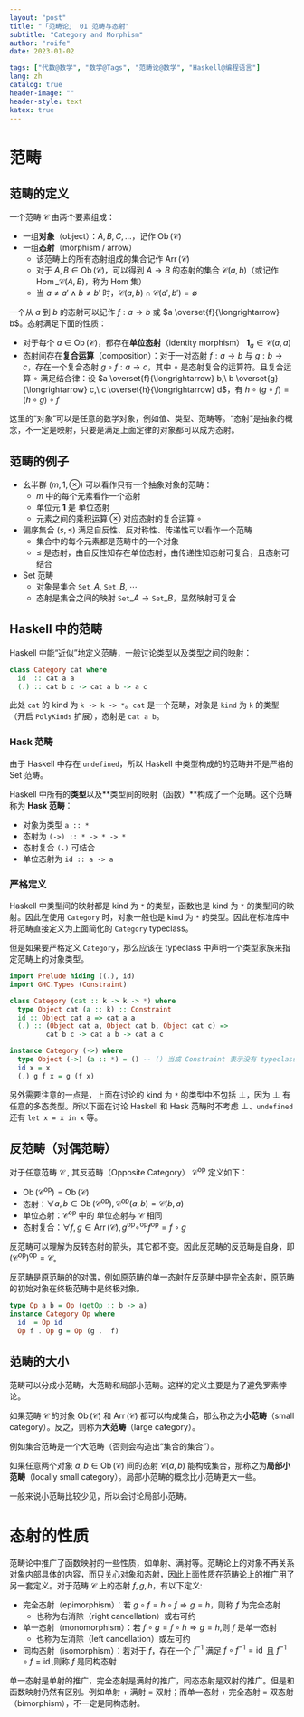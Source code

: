 ```yaml
---
layout: "post"
title: "「范畴论」 01 范畴与态射"
subtitle: "Category and Morphism"
author: "roife"
date: 2023-01-02

tags: ["代数@数学", "数学@Tags", "范畴论@数学", "Haskell@编程语言"]
lang: zh
catalog: true
header-image: ""
header-style: text
katex: true
---
```


# 范畴

## 范畴的定义

一个范畴 $\mathcal{C}$ 由两个要素组成：
- 一组**对象**（object）：$A, B, C, \dots$，记作 $\operatorname{\mathrm{Ob}}(\mathcal{C})$
- 一组**态射**（morphism / arrow）
  + 该范畴上的所有态射组成的集合记作 $\operatorname{\mathrm{Arr}}(\mathcal{C})$
  + 对于 $A, B \in \operatorname{\mathrm{Ob}}(\mathcal{C})$，可以得到 $A \rightarrow B$ 的态射的集合 $\mathcal{C}(a, b)$（或记作 $\operatorname{\mathrm{Hom}}\_{\mathcal{C}}(A, B)$，称为 Hom 集）
  + 当 $a \ne a' \wedge b \ne b'$ 时，$\mathcal{C}(a, b) \cap \mathcal{C}(a', b') = \emptyset$

一个从 $a$ 到 $b$ 的态射可以记作 $f : a \rightarrow b$ 或 $a \overset{f}{\longrightarrow} b$。态射满足下面的性质：
- 对于每个 $a \in \operatorname{\mathrm{Ob}}(\mathcal{C})$，都存在**单位态射**（identity morphism） $\mathbf{1}_a \in \mathcal{C}(a, a)$
- 态射间存在**复合运算**（composition）：对于一对态射 $f : a \rightarrow b$ 与 $g : b \rightarrow c$，存在一个复合态射 $g \circ f : a \rightarrow c$，其中 $\circ$ 是态射复合的运算符。且复合运算 $\circ$ 满足结合律：设 $a \overset{f}{\longrightarrow} b,\ b \overset{g}{\longrightarrow} c,\ c \overset{h}{\longrightarrow} d$，有 $h \circ (g \circ f) = (h \circ g) \circ f$

这里的“对象”可以是任意的数学对象，例如值、类型、范畴等。“态射”是抽象的概念，不一定是映射，只要是满足上面定律的对象都可以成为态射。

## 范畴的例子

- 幺半群 $(m, 1, \otimes)$ 可以看作只有一个抽象对象的范畴：
  + $m$ 中的每个元素看作一个态射
  + 单位元 $\mathbf{1}$ 是 单位态射
  + 元素之间的乘积运算 $\otimes$ 对应态射的复合运算 $\circ$
- 偏序集合 $(s, \le)$ 满足自反性、反对称性、传递性可以看作一个范畴
  + 集合中的每个元素都是范畴中的一个对象
  + $\le$ 是态射，由自反性知存在单位态射，由传递性知态射可复合，且态射可结合
- Set 范畴
  + 对象是集合 $\mathtt{Set}\_A,\ \mathtt{Set}\_B,\ \cdots$
  + 态射是集合之间的映射 $\mathtt{Set}\_A \rightarrow \mathtt{Set}\_B$，显然映射可复合

## Haskell 中的范畴

Haskell 中能“近似”地定义范畴，一般讨论类型以及类型之间的映射：

```haskell
class Category cat where
  id  :: cat a a
  (.) :: cat b c -> cat a b -> a c
```

此处 `cat` 的 kind 为 `k -> k -> *`。`cat` 是一个范畴，对象是 `kind` 为 `k` 的类型（开启 `PolyKinds` 扩展），态射是 `cat a b`。

### Hask 范畴

由于 Haskell 中存在 `undefined`，所以 Haskell 中类型构成的的范畴并不是严格的 Set 范畴。

Haskell 中所有的**类型**以及**类型间的映射（函数）**构成了一个范畴。这个范畴称为 **Hask 范畴**：
- 对象为类型 `a :: *`
- 态射为 `(->) :: * -> * -> *`
- 态射复合 `(.)` 可结合
- 单位态射为 `id :: a -> a`

### 严格定义

Haskell 中类型间的映射都是 kind 为 `*` 的类型，函数也是 kind 为 `*` 的类型间的映射。因此在使用 `Category` 时，对象一般也是 kind 为 `*` 的类型。因此在标准库中将范畴直接定义为上面简化的 `Category` typeclass。

但是如果要严格定义 `Category`，那么应该在 typeclass 中声明一个类型家族来指定范畴上的对象类型。

```haskell
import Prelude hiding ((.), id)
import GHC.Types (Constraint)

class Category (cat :: k -> k -> *) where
  type Object cat (a :: k) :: Constraint
  id :: Object cat a => cat a a
  (.) :: (Object cat a, Object cat b, Object cat c) =>
         cat b c -> cat a b -> cat a c

instance Category (->) where
  type Object (->) (a :: *) = () -- () 当成 Constraint 表示没有 typeclass 限定
  id x = x
  (.) g f x = g (f x)
```

另外需要注意的一点是，上面在讨论的 kind 为 `*` 的类型中不包括 $\bot$，因为 $\bot$ 有任意的多态类型。所以下面在讨论 Haskell 和 Hask 范畴时不考虑 $\bot$、`undefined` 还有 `let x = x in x` 等。

## 反范畴（对偶范畴）

对于任意范畴 $\mathcal{C}$ , 其反范畴（Opposite Category） $\mathcal{C}^{\mathrm{op}}$ 定义如下：
- $\operatorname{\mathrm{Ob}}(\mathcal{C}^{\mathrm{op}}) = \operatorname{\mathrm{Ob}}(\mathcal{C})$
- 态射：$\forall a, b \in \operatorname{\mathrm{Ob}} (\mathcal{C}^{\mathrm{op}}), \mathcal{C}^{\mathrm{op}}(a, b) = \mathcal{C}(b, a)$
- 单位态射：$\mathcal{C}^{\mathrm{op}}$ 中的 单位态射与 $\mathcal{C}$ 相同
- 态射复合：$\forall f, g \in \operatorname{\mathrm{Arr}}(\mathcal{C}), g^{\mathrm{op}} \circ^{\mathrm{op}} f^{\mathrm{op}} = f \circ g$

反范畴可以理解为反转态射的箭头，其它都不变。因此反范畴的反范畴是自身，即 $(\mathcal{C}^{\mathrm{op}})^{\mathrm{op}} = \mathcal{C}$。

反范畴是原范畴的的对偶，例如原范畴的单一态射在反范畴中是完全态射，原范畴的初始对象在终极范畴中是终极对象。

```haskell
type Op a b = Op (getOp :: b -> a)
instance Category Op where
  id  = Op id
  Op f . Op g = Op (g .  f)
```

## 范畴的大小

范畴可以分成小范畴，大范畴和局部小范畴。这样的定义主要是为了避免罗素悖论。

如果范畴 $\mathcal{C}$ 的对象 $\operatorname{\mathrm{Ob}}(\mathcal{C})$ 和 $\operatorname{\mathrm{Arr}}(\mathcal{C})$ 都可以构成集合，那么称之为**小范畴**（small category）。反之，则称为**大范畴**（large category）。

例如集合范畴是一个大范畴（否则会构造出“集合的集合”）。

如果任意两个对象 $a, b \in \operatorname{\mathrm{Ob}}(\mathcal{C})$ 间的态射 $\mathcal{C}(a, b)$ 能构成集合，那称之为**局部小范畴**（locally small category）。局部小范畴的概念比小范畴更大一些。

一般来说小范畴比较少见，所以会讨论局部小范畴。

# 态射的性质

范畴论中推广了函数映射的一些性质，如单射、满射等。范畴论上的对象不再关系对象内部具体的内容，而只关心对象和态射，因此上面性质在范畴论上的推广用了另一套定义。对于范畴 $\mathcal{C}$ 上的态射 $f, g, h$，有以下定义:
- 完全态射（epimorphism）：若 $g \circ f = h \circ f \Rightarrow g = h$，则称 $f$ 为完全态射
  + 也称为右消除（right cancellation）或右可约
- 单一态射（monomorphism）：若 $f \circ g = f \circ h \Rightarrow g = h$,则 $f$ 是单一态射
  + 也称为左消除（left cancellation）或左可约
- 同构态射（isomorphism）：若对于 $f$，存在一个 $f^{-1}$ 满足 $f \circ f^{-1} = \operatorname{\mathrm{id}}$ 且 $f^{-1} \circ f = \operatorname{\mathrm{id}}$,则称 $f$ 是同构态射

单一态射是单射的推广，完全态射是满射的推广，同态态射是双射的推广。但是和函数映射仍然有区别。例如单射 + 满射 = 双射；而单一态射 + 完全态射 = 双态射（bimorphism），不一定是同构态射。
